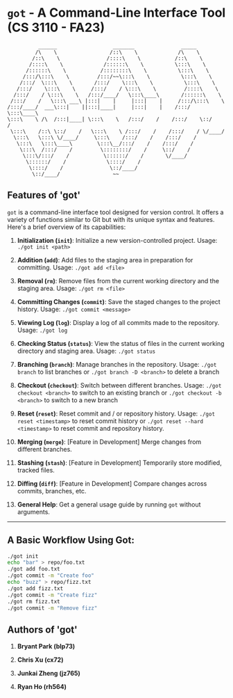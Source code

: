 # `got` - A Command-Line Interface Tool (CS 3110 - FA23)

```
          ______                  _______               _____         
         /\    \                 /::\    \             /\    \         
        /::\    \               /::::\    \           /::\    \        
       /::::\    \             /::::::\    \          \:::\    \       
      /::::::\    \           /::::::::\    \          \:::\    \      
     /:::/\:::\    \         /:::/~~\:::\    \          \:::\    \     
    /:::/  \:::\    \       /:::/    \:::\    \          \:::\    \    
   /:::/    \:::\    \     /:::/    / \:::\    \         /::::\    \   
  /:::/    / \:::\    \   /:::/____/   \:::\____\       /::::::\    \  
 /:::/    /   \:::\ ___\ |:::|    |     |:::|    |     /:::/\:::\    \ 
/:::/____/  ___\:::|    ||:::|____|     |:::|    |    /:::/  \:::\____\
\:::\    \ /\  /:::|____| \:::\    \   /:::/    /    /:::/    \::/    /
 \:::\    /::\ \::/    /   \:::\    \ /:::/    /    /:::/    / \/____/ 
  \:::\   \:::\ \/____/     \:::\    /:::/    /    /:::/    /          
   \:::\   \:::\____\        \:::\__/:::/    /    /:::/    /           
    \:::\  /:::/    /         \::::::::/    /     \::/    /            
     \:::\/:::/    /           \::::::/    /       \/____/             
      \::::::/    /             \::::/    /                            
       \::::/    /               \::/____/                             
        \::/____/                 ~~                                   
```

## Features of 'got'

`got` is a command-line interface tool designed for version control. It offers a variety of functions similar to Git but with its unique syntax and features. Here's a brief overview of its capabilities:

1. **Initialization (`init`)**: Initialize a new version-controlled project. Usage: `./got init <path>`

2. **Addition (`add`)**: Add files to the staging area in preparation for committing. Usage: `./got add <file>`

3. **Removal (`rm`)**: Remove files from the current working directory and the staging area. Usage: `./got rm <file>`

4. **Committing Changes (`commit`)**: Save the staged changes to the project history. Usage: `./got commit <message>`

5. **Viewing Log (`log`)**: Display a log of all commits made to the repository. Usage: `./got log`

6. **Checking Status (`status`)**: View the status of files in the current working directory and staging area. Usage: `./got status`

7. **Branching (`branch`)**: Manage branches in the repository. Usage: `./got branch` to list branches or `./got branch -D <branch>` to delete a branch

8. **Checkout (`checkout`)**: Switch between different branches. Usage: `./got checkout <branch>` to switch to an existing branch or `./got checkout -b <branch>` to switch to a new branch

9. **Reset (`reset`)**: Reset commit and / or repository history. Usage: `./got reset <timestamp>` to reset commit history or `./got reset --hard <timestamp>` to reset commit and repository history.

10. **Merging (`merge`)**: [Feature in Development] Merge changes from different branches.

11. **Stashing (`stash`)**: [Feature in Development] Temporarily store modified, tracked files.

12. **Diffing (`diff`)**: [Feature in Development] Compare changes across commits, branches, etc.

13. **General Help**: Get a general usage guide by running `got` without arguments.

---

## A Basic Workflow Using Got: 

```bash
./got init
echo "bar" > repo/foo.txt
./got add foo.txt
./got commit -m "Create foo"
echo "buzz" > repo/fizz.txt
./got add fizz.txt
./got commit -m "Create fizz"
./got rm fizz.txt
./got commit -m "Remove fizz" 
```

## Authors of 'got'

1. **Bryant Park (blp73)**

2. **Chris Xu (cx72)**

3. **Junkai Zheng (jz765)**

4. **Ryan Ho (rh564)**
